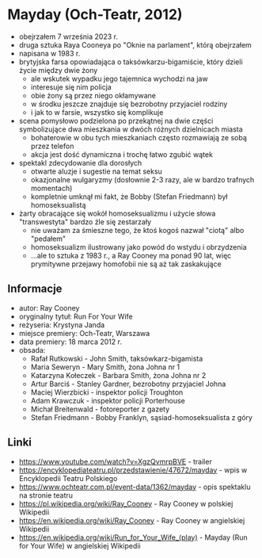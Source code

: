 # Mayday (Och-Teatr, 2012)

- obejrzałem 7 września 2023 r.
- druga sztuka Raya Cooneya po "Oknie na parlament", którą obejrzałem
- napisana w 1983 r.
- brytyjska farsa opowiadająca o taksówkarzu-bigamiście, który dzieli życie między dwie żony
  - ale wskutek wypadku jego tajemnica wychodzi na jaw
  - interesuje się nim policja
  - obie żony są przez niego okłamywane
  - w środku jeszcze znajduje się bezrobotny przyjaciel rodziny
  - i jak to w farsie, wszystko się komplikuje
- scena pomysłowo podzielona po przekątnej na dwie części symbolizujące dwa mieszkania w dwóch różnych dzielnicach miasta
  - bohaterowie w obu tych mieszkaniach często rozmawiają ze sobą przez telefon
  - akcja jest dość dynamiczna i trochę łatwo zgubić wątek
- spektakl zdecydowanie dla dorosłych
  - otwarte aluzje i sugestie na temat seksu
  - okazjonalne wulgaryzmy (dosłownie 2-3 razy, ale w bardzo trafnych momentach)
  - kompletnie umknął mi fakt, że Bobby (Stefan Friedmann) był homoseksualistą
- żarty obracające się wokół homoseksualizmu i użycie słowa "transwestyta" bardzo źle się zestarzały
  - nie uważam za śmieszne tego, że ktoś kogoś nazwał "ciotą" albo "pedałem"
  - homoseksualizm ilustrowany jako powód do wstydu i obrzydzenia
  - ...ale to sztuka z 1983 r., a Ray Cooney ma ponad 90 lat, więc prymitywne przejawy homofobii nie są aż tak zaskakujące

## Informacje

- autor: Ray Cooney
- oryginalny tytuł: Run For Your Wife
- reżyseria: Krystyna Janda
- miejsce premiery: Och-Teatr, Warszawa
- data premiery: 18 marca 2012 r.
- obsada:
  - Rafał Rutkowski - John Smith, taksówkarz-bigamista
  - Maria Seweryn - Mary Smith, żona Johna nr 1
  - Katarzyna Kołeczek - Barbara Smith, żona Johna nr 2
  - Artur Barciś - Stanley Gardner, bezrobotny przyjaciel Johna
  - Maciej Wierzbicki - inspektor policji Troughton
  - Adam Krawczuk - inspektor policji Porterhouse
  - Michał Breitenwald - fotoreporter z gazety
  - Stefan Friedmann - Bobby Franklyn, sąsiad-homoseksualista z góry

## Linki

- https://www.youtube.com/watch?v=XgzQvmrpBVE - trailer
- https://encyklopediateatru.pl/przedstawienie/47672/mayday - wpis w Encyklopedii Teatru Polskiego
- https://www.ochteatr.com.pl/event-data/1362/mayday - opis spektaklu na stronie teatru
- https://pl.wikipedia.org/wiki/Ray_Cooney - Ray Cooney w polskiej Wikipedii
- https://en.wikipedia.org/wiki/Ray_Cooney - Ray Cooney w angielskiej Wikipedii
- https://en.wikipedia.org/wiki/Run_for_Your_Wife_(play) - Mayday (Run for Your Wife) w angielskiej Wikipedii

